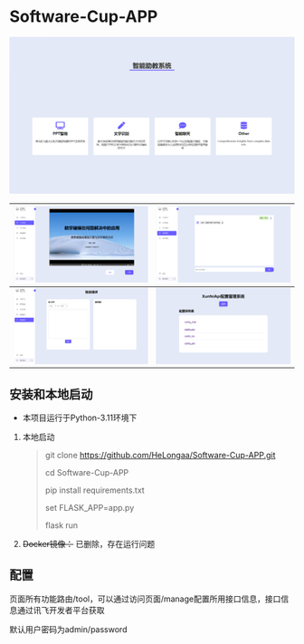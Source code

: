 # Software-Cup-APP  
  
![demo](/static/images/demo.png) 

| ![demo](/static/images/demo2.png) | ![demo](/static/images/demo3.png) |
|-----------------------------------|-----------------------------------|
| ![demo](/static/images/demo4.png) | ![demo](/static/images/demo5.png) |                                 |                                   |

## 安装和本地启动  
  
- 本项目运行于Python-3.11环境下  
  
  
1. 本地启动  
     
   >    git clone https://github.com/HeLongaa/Software-Cup-APP.git  
    >   
    >    cd Software-Cup-APP  
    >   
    >    pip install requirements.txt  
    >   
    >    set FLASK_APP=app.py  
    >   
    >    flask run  
   
2. ~~Docker镜像：~~
    已删除，存在运行问题


## 配置

 页面所有功能路由/tool，可以通过访问页面/manage配置所用接口信息，接口信息通过讯飞开发者平台获取
 
默认用户密码为admin/password